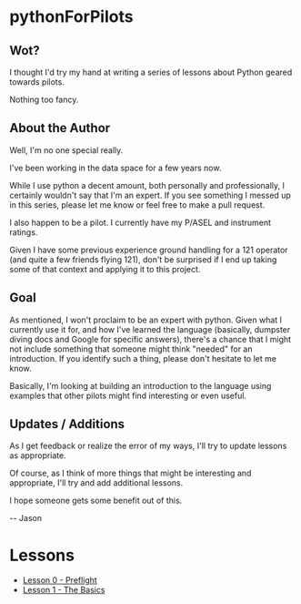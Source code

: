 pythonForPilots
===============

## Wot?
I thought I'd try my hand at writing a series of lessons about Python geared towards pilots.

Nothing too fancy.

## About the Author
Well, I'm no one special really.

I've been working in the data space for a few years now.

While I use python a decent amount, both personally and professionally, I certainly wouldn't say that I'm an expert. If you see something I messed up in this series, please let me know or feel free to make a pull request.

I also happen to be a pilot. I currently have my P/ASEL and instrument ratings.

Given I have some previous experience ground handling for a 121 operator (and quite a few friends flying 121), don't be surprised if I end up taking some of that context and applying it to this project.

## Goal
As mentioned, I won't proclaim to be an expert with python. Given what I currently use it for, and how I've learned the language (basically, dumpster diving docs and Google for specific answers), there's a chance that I might not include something that someone might think "needed" for an introduction. If you identify such a thing, please don't hesitate to let me know.

Basically, I'm looking at building an introduction to the language using examples that other pilots might find interesting or even useful.

## Updates / Additions
As I get feedback or realize the error of my ways, I'll try to update lessons as appropriate.

Of course, as I think of more things that might be interesting and appropriate, I'll try and add additional lessons.

I hope someone gets some benefit out of this.

-- Jason

# Lessons

* [Lesson 0 - Preflight](lesson_0.md)
* [Lesson 1 - The Basics](lesson_1.ipynb)
